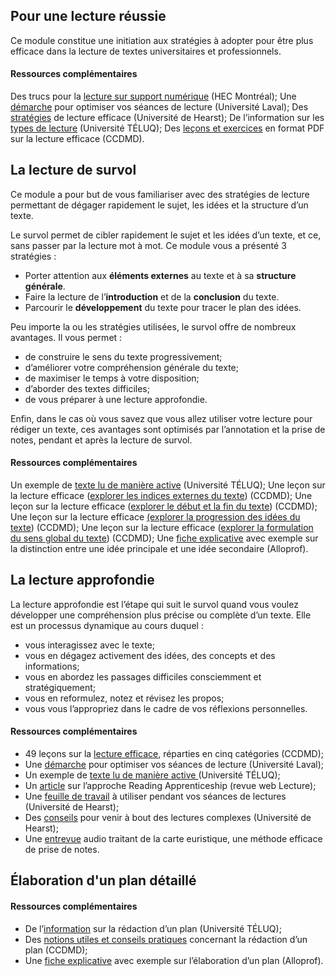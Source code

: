 ## Pour une lecture réussie
Ce module constitue une initiation aux stratégies à adopter pour être plus efficace dans la lecture de textes universitaires et professionnels.

#### Ressources complémentaires

Des trucs pour la [lecture sur support numérique](https://libguides.hec.ca/lecture-numerique) (HEC Montréal);
Une [démarche](http://lesclesweb.aide.ulaval.ca/lecture) pour optimiser vos séances de lecture (Université Laval);
Des [stratégies](http://www.uhearst.ca/taurrot/strategies-pour-lire-efficacement) de lecture efficace (Université de Hearst);
De l’information sur les[ types de lecture](https://www.teluq.ca/psyprog/html/d129(1).htm) (Université TÉLUQ);
Des [leçons et exercices](https://www.ccdmd.qc.ca/fr/exercices_pdf/?id=39#) en format PDF sur la lecture efficace (CCDMD).

## La lecture de survol
Ce module a pour but de vous familiariser avec des stratégies de lecture permettant de dégager rapidement le sujet, les idées et la structure d’un texte. 

Le survol permet de cibler rapidement le sujet et les idées d’un texte, et ce, sans passer par la lecture mot à mot. Ce module vous a présenté 3 stratégies :

- Porter attention aux **éléments externes** au texte et à sa **structure générale**. 
- Faire la lecture de l’**introduction** et de la **conclusion** du texte.
- Parcourir le **développement** du texte pour tracer le plan des idées.

Peu importe la ou les stratégies utilisées, le survol offre de nombreux avantages. Il vous permet :

- de construire le sens du texte progressivement; 
- d’améliorer votre compréhension générale du texte;
- de maximiser le temps à votre disposition;
- d’aborder des textes difficiles;
- de vous préparer à une lecture approfondie.

Enfin, dans le cas où vous savez que vous allez utiliser votre lecture pour rédiger un texte, ces avantages sont optimisés par l’annotation et la prise de notes, pendant et après la lecture de survol.

#### Ressources complémentaires

Un exemple de [texte lu de manière active](https://www.teluq.ca/adm3005/circuit/hlaopt3.htm) (Université TÉLUQ);
Une leçon sur la lecture efficace ([explorer les indices externes du texte](https://www.ccdmd.qc.ca/media/lect_1_1-1Lecture.pdf)) (CCDMD);
Une leçon sur la lecture efficace ([explorer le début et la fin du texte](https://www.ccdmd.qc.ca/media/lect_1_1-2Lecture.pdf)) (CCDMD);
Une leçon sur la lecture efficace [(explorer la progression des idées du texte](https://www.ccdmd.qc.ca/media/lect_1_1-3Lecture.pdf)) (CCDMD);
Une leçon sur la lecture efficace ([explorer la formulation du sens global du texte](https://www.ccdmd.qc.ca/media/lect_1_1-4Lecture.pdf)) (CCDMD);
Une [fiche explicative](https://www.alloprof.qc.ca/fr/eleves/bv/francais/identifier-l-idee-principale-explicite-f1670) avec exemple sur la distinction entre une idée principale et une idée secondaire (Alloprof).

## La lecture approfondie

La lecture approfondie est l’étape qui suit le survol quand vous voulez développer une compréhension plus précise ou complète d’un texte. Elle est un processus dynamique au cours duquel :

- vous interagissez avec le texte; 
- vous en dégagez activement des idées, des concepts et des informations; 
- vous en abordez les passages difficiles consciemment et stratégiquement;
- vous en reformulez, notez et révisez les propos; 
- vous vous l’appropriez dans le cadre de vos réflexions personnelles.

#### Ressources complémentaires

- 49 leçons sur la [lecture efficace](https://www.ccdmd.qc.ca/fr/exercices_pdf/?id=39), réparties en cinq catégories (CCDMD);
- Une [démarche](http://lesclesweb.aide.ulaval.ca/lecture) pour optimiser vos séances de lecture (Université Laval);
- Un exemple de [texte lu de manière active ](https://www.teluq.ca/adm3005/circuit/hlaopt3.htm)(Université TÉLUQ);
-  Un [article](https://correspo.ccdmd.qc.ca/index.php/document/soutenir-la-comprehension-en-lecture-dans-sa-discipline-au-collegial-un-exemple-dintegration-de-strategies-eprouvees/) sur l’approche Reading Apprenticeship (revue web Lecture); 
-  Une [feuille de travail](http://www.uhearst.ca/sites/default/files/taurrot/feuille_de_travail_sq4r_0.pdf) à utiliser pendant vos séances de lectures (Université de Hearst);
-  Des [conseils](http://www.uhearst.ca/sites/default/files/taurrot/venir_a_bout_des_lectures_complexes.pdf) pour venir à bout des lectures complexes (Université de Hearst);
-  Une [entrevue](https://ici.radio-canada.ca/premiere/emissions/moteur-de-recherche/segments/entrevue/132157/prise-notes-mind-maping-carte-heuristique-ordinateur-papier-crayon-calepin-chantale-beaucher) audio traitant de la carte euristique, une méthode efficace de prise de notes.

## Élaboration d'un plan détaillé
#### Ressources complémentaires
- De l’[information](https://www.teluq.ca/psyprog/html/d129(5).htm#lien13) sur la rédaction d’un plan (Université TÉLUQ);
- Des [notions utiles et conseils pratiques](https://www.ccdmd.qc.ca/media/plan_epr_01EUF_Organisation.pdf) concernant la rédaction d’un plan (CCDMD);
- Une [fiche explicative](https://www.alloprof.qc.ca/fr/eleves/bv/francais/trucs-pour-preparer-l-ecriture-d-un-texte-f1395#a3) avec exemple sur l’élaboration d’un plan (Alloprof).